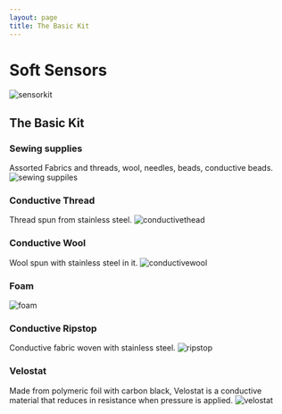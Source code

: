 ```yaml
---
layout: page
title: The Basic Kit
---
```


# Soft Sensors

![sensorkit](img/softsensors/SSabout/sensorkit.jpg)
  
  
## The Basic Kit  
  
  
### Sewing supplies
Assorted Fabrics and threads, wool, needles, beads, conductive beads.
![sewing suppiles](img/softsensors/SSabout/sewingsupplies.jpg)
  
### Conductive Thread  
Thread spun from stainless steel.
![conductivethead](img/softsensors/SSabout/conductivethead.jpg)
  
### Conductive Wool  
Wool spun with stainless steel in it.
![conductivewool](img/softsensors/SSabout/conductivewool.jpg)
  
### Foam
![foam](img/softsensors/SSabout/foam.jpg)
  
### Conductive Ripstop
Conductive fabric woven with stainless steel.
![ripstop](img/softsensors/SSabout/ripstop.jpg)
  
### Velostat
Made from polymeric foil with carbon black, Velostat is a conductive material that reduces in resistance when pressure is applied. 
![velostat](img/softsensors/SSabout/velostat.jpg)

